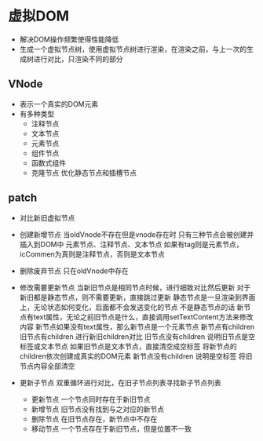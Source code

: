 # 虚拟DOM
- 解决DOM操作频繁使得性能降低
- 生成一个虚拟节点树，使用虚拟节点树进行渲染，在渲染之前，与上一次的生成树进行对比，只渲染不同的部分
## VNode
- 表示一个真实的DOM元素
- 有多种类型
    - 注释节点
    - 文本节点
    - 元素节点
    - 组件节点
    - 函数式组件
    - 克隆节点 优化静态节点和插槽节点
## patch
- 对比新旧虚拟节点
- 创建新增节点  当oldVnode不存在但是vnode存在时
    只有三种节点会被创建并插入到DOM中 元素节点、注释节点、文本节点
    如果有tag则是元素节点，icCommen为真则是注释节点，否则是文本节点
- 删除废弃节点  只在oldVnode中存在
- 修改需要更新节点  当新旧节点是相同节点时候，进行细致对比然后更新
    对于新旧都是静态节点，则不需要更新，直接跳过更新
        静态节点是一旦渲染到界面上，无论状态如何变化，后面都不会发送变化的节点
        不是静态节点的话
            新节点有text属性，无论之前旧节点是什么，直接调用setTextContent方法来修改内容
            新节点如果没有text属性，那么新节点是一个元素节点 
                新节点有children
                    旧节点有children    进行新旧children对比
                    旧节点没有children  说明旧节点是空标签或文本节点 
                        如果旧节点是文本节点，直接清空成空标签
                    将新节点的children依次创建成真实的DOM元素
                新节点没有children 说明是空标签 将旧节点内容全部清空

- 更新子节点
    双重循环进行对比，在旧子节点列表寻找新子节点列表
    - 更新节点  一个节点同时存在于新旧节点
    - 新增节点  旧节点没有找到与之对应的新节点
    - 删除节点  在旧节点存在，新节点中不存在
    - 移动节点  一个节点存在于新旧节点，但是位置不一致
            
